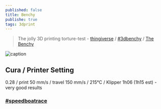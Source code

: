 ```yaml
---
published: false
title: Benchy
publishe: true
tags: 3dprint
---
```

> The jolly 3D printing torture-test - [thingiverse](https://www.thingiverse.com/thing:763622) / [#3dbenchy](http://www.3dbenchy.com/) / [The Benchy](https://www.easy3dhome.com/benchy/)

![caption](http://www.3dbenchy.com/wp-content/uploads/2015/04/3DBenchy_frontpage_slider_sea_v041-1910x500.jpg)


## Cura / Printer Setting

0.28 / print 50 mm/s / travel 150 mm/s  / 215°C / Klipper 1h06 (1h15 est) - very good results

### [#speedboatrace](https://www.youtube.com/watch?v=6kRjdprTjFc)
